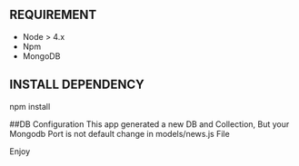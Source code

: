 ## REQUIREMENT
- Node > 4.x
- Npm
- MongoDB

## INSTALL DEPENDENCY
npm install

##DB Configuration
This app generated a new DB and Collection, But your Mongodb Port is not default change in models/news.js File

Enjoy
